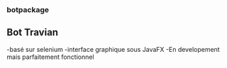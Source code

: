### botpackage
## Bot Travian
-basé sur selenium
-interface graphique sous JavaFX
-En developement mais parfaitement fonctionnel

